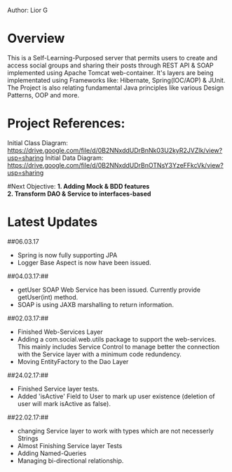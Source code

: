 Author: Lior G  

# Overview
This is a Self-Learning-Purposed server that permits users to create and access social groups and sharing their posts through REST API & SOAP implemented using Apache Tomcat web-container. It's layers are being implementated using Frameworks like: Hibernate, Spring(IOC/AOP) & JUnit. The Project is also relating fundamental Java principles like various Design Patterns, OOP and more. 

# Project References: 

Initial Class Diagram: https://drive.google.com/file/d/0B2NNxddUDrBnNk03U2kyR2JVZlk/view?usp=sharing
Initial Data Diagram: https://drive.google.com/file/d/0B2NNxddUDrBnOTNsY3YzeFFkcVk/view?usp=sharing  

#Next Objective: 
__1. Adding Mock & BDD features__ </br>
__2. Transform DAO & Service to interfaces-based__

# Latest Updates

##06.03.17
* Spring is now fully supporting JPA 
* Logger Base Aspect is now have been issued. 

##04.03.17:##
* getUser SOAP Web Service has been issued. Currently provide getUser(int) method. 
* SOAP is using JAXB marshalling to return information. 

##02.03.17:##
* Finished Web-Services Layer
* Adding a com.social.web.utils package to support the web-services. 
  This mainly includes Service Control to manage better the connection with the Service layer with a minimum code redundency.  
* Moving EntityFactory to the Dao Layer

##24.02.17:##
* Finished Service layer tests.
* Added 'isActive' Field to User to mark up user existence (deletion of user will mark isActive as false). 

##22.02.17:##
* changing Service layer to work with types which are not necesserly Strings
* Almost Finishing Service layer Tests 
* Adding Named-Queries 
* Managing bi-directional relationship. 




